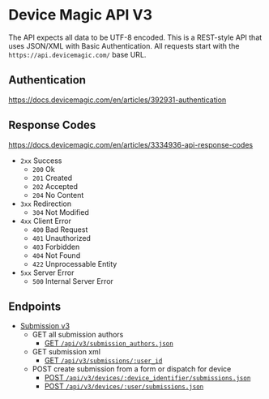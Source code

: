 # Device Magic API V3

The API expects all data to be UTF-8 encoded.
This is a REST-style API that uses JSON/XML with Basic Authentication.
All requests start with the `https://api.devicemagic.com/` base URL.

## Authentication

https://docs.devicemagic.com/en/articles/392931-authentication

## Response Codes
https://docs.devicemagic.com/en/articles/3334936-api-response-codes

* `2xx` Success
  * `200` Ok
  * `201` Created
  * `202` Accepted
  * `204` No Content
* `3xx` Redirection
  * `304` Not Modified
* `4xx` Client Error  
  * `400` Bad Request
  * `401` Unauthorized
  * `403` Forbidden
  * `404` Not Found
  * `422` Unprocessable Entity
* `5xx` Server Error
  * `500` Internal Server Error

## Endpoints
  * [Submission v3](./doc/api/v3/submission.md)
    * GET all submission authors
      * [GET `/api/v3/submission_authors.json`](./doc/api/v3/submission.md#json-get-all-submission-authors)
    * GET submission xml
      * [GET `/api/v3/submissions/:user_id`](./doc/api/v3/submission.md#xml-get-submission-xml)
    * POST create submission from a form or dispatch for device
      * [POST `/api/v3/devices/:device_identifier/submissions.json`](./doc/api/v3/submission.md#json-post-create-submission-from-a-form-or-dispatch-for-device)
      * [POST `/api/v3/devices/:user/submissions.json`](./doc/api/v3/submission.md#json-post-create-submission-from-a-form-or-dispatch-for-user)
